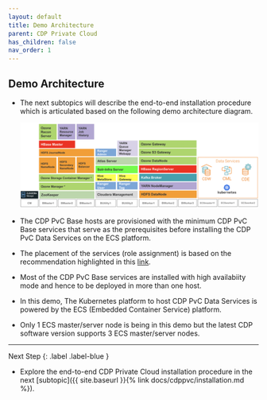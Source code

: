 ```yaml
---
layout: default
title: Demo Architecture
parent: CDP Private Cloud
has_children: false
nav_order: 1
---
```



## Demo Architecture
- The next subtopics will describe the end-to-end installation procedure which is articulated based on the following demo architecture diagram.

    ![](../../assets/images/logicalarch.png)

- The CDP PvC Base hosts are provisioned with the minimum CDP PvC Base services that serve as the prerequisites before installing the CDP PvC Data Services on the ECS platform. 
- The placement of the services (role assignment) is based on the recommendation highlighted in this [link](https://docs.cloudera.com/cdp-private-cloud-base/7.1.7/installation/topics/cdpdc-runtime-cluster-hosts-role-assignments.html).
- Most of the CDP PvC Base services are installed with high availabiity mode and hence to be deployed in more than one host.
- In this demo, The Kubernetes platform to host CDP PvC Data Services is powered by the ECS (Embedded Container Service) platform. 
- Only 1 ECS master/server node is being in this demo but the latest CDP software version supports 3 ECS master/server nodes.

---    
   Next Step
   {: .label .label-blue } 
   
- Explore the end-to-end CDP Private Cloud installation procedure in the next [subtopic]({{ site.baseurl }}{% link docs/cdppvc/installation.md %}).
        
